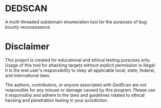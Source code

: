 # DEDSCAN

A multi-threaded subdomain enumeration tool for the purposes of bug bounty reconaissance. 

# Disclaimer

This project is created for educational and ethical testing purposes only. Usage of this tool for attacking targets without explicit permission is illegal. It is the end user's responsibility to obey all applicable local, state, federal, and international laws.

The authors, contributors, or anyone associated with DedScan are not responsible for any misuse or damage caused by this program. Please use it responsibly and adhere to the laws and guidelines related to ethical hacking and penetration testing in your jurisdiction.